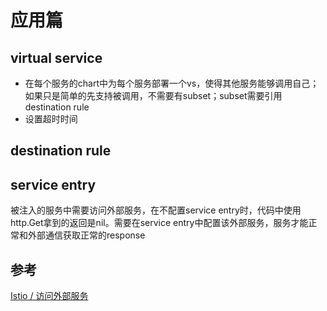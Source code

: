 # 应用篇

## virtual service

- 在每个服务的chart中为每个服务部署一个vs，使得其他服务能够调用自己；如果只是简单的先支持被调用，不需要有subset；subset需要引用destination rule
- 设置超时时间

## destination rule

## service entry

被注入的服务中需要访问外部服务，在不配置service entry时，代码中使用http.Get拿到的返回是nil。需要在service entry中配置该外部服务，服务才能正常和外部通信获取正常的response

## 参考

[Istio / 访问外部服务](https://istio.io/latest/zh/docs/tasks/traffic-management/egress/egress-control/)

